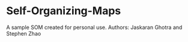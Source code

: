 # Self-Organizing-Maps
A sample SOM created for personal use.
Authors: Jaskaran Ghotra and Stephen Zhao 
